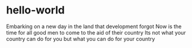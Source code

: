 # hello-world
Embarking on a new day in the land that development forgot
Now is the time for all good men to come to the aid of their country
Its not what your country can do for you but what you can do for your country
